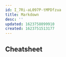 ```yaml
---
id: I_7Ri-aL097P-tMPDfzua
title: Markdown
desc: ''
updated: 1623758099910
created: 1623751513177
---
```


## Cheatsheet